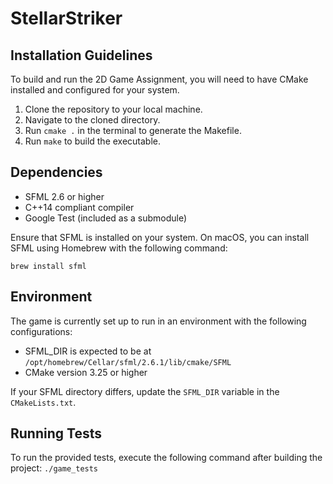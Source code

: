 # StellarStriker

## Installation Guidelines
To build and run the 2D Game Assignment, you will need to have CMake installed and configured for your system.

1. Clone the repository to your local machine.
2. Navigate to the cloned directory.
3. Run `cmake .` in the terminal to generate the Makefile.
4. Run `make` to build the executable.

## Dependencies
- SFML 2.6 or higher
- C++14 compliant compiler
- Google Test (included as a submodule)

Ensure that SFML is installed on your system. On macOS, you can install SFML using Homebrew with the following command:

`brew install sfml`


## Environment
The game is currently set up to run in an environment with the following configurations:
- SFML_DIR is expected to be at `/opt/homebrew/Cellar/sfml/2.6.1/lib/cmake/SFML`
- CMake version 3.25 or higher

If your SFML directory differs, update the `SFML_DIR` variable in the `CMakeLists.txt`.

## Running Tests
To run the provided tests, execute the following command after building the project:
`./game_tests`



